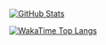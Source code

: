 [![GitHub Stats](https://github-readme-stats.vercel.app/api?username=ljtechdotca&show_icons=true&count_private=true&theme=github_dark&border_color=30363d)](https://github.com/ljtechdotca)

[![WakaTime Top Langs](https://github-readme-stats.vercel.app/api/wakatime?custom_title=Languages%20Used%20This%20Week&username=ljtech&layout=compact&langs_count=8&range=last_7_days&theme=github_dark&card_width=445&border_color=30363d)](https://wakatime.com/@ljtech)
